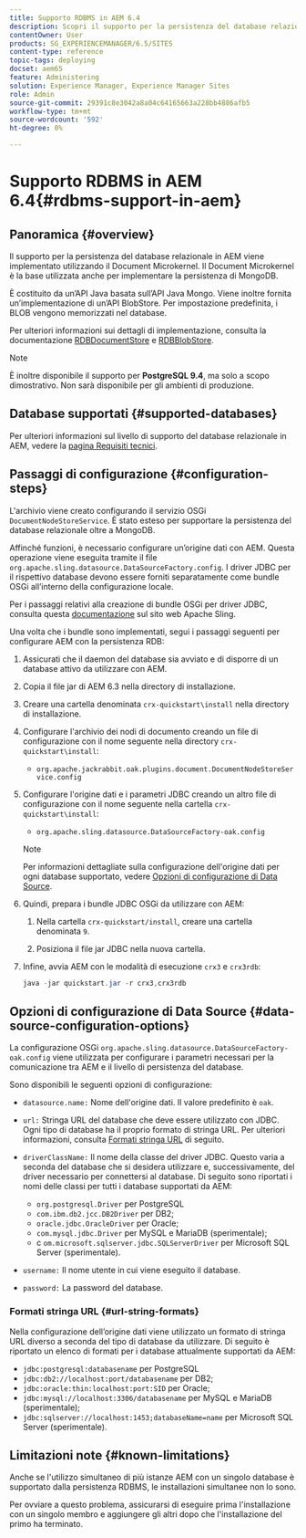 ```yaml
---
title: Supporto RDBMS in AEM 6.4
description: Scopri il supporto per la persistenza del database relazionale in AEM 6.4 e le opzioni di configurazione disponibili.
contentOwner: User
products: SG_EXPERIENCEMANAGER/6.5/SITES
content-type: reference
topic-tags: deploying
docset: aem65
feature: Administering
solution: Experience Manager, Experience Manager Sites
role: Admin
source-git-commit: 29391c8e3042a8a04c64165663a228bb4886afb5
workflow-type: tm+mt
source-wordcount: '592'
ht-degree: 0%

---
```


# Supporto RDBMS in AEM 6.4{#rdbms-support-in-aem}

## Panoramica {#overview}

Il supporto per la persistenza del database relazionale in AEM viene implementato utilizzando il Document Microkernel. Il Document Microkernel è la base utilizzata anche per implementare la persistenza di MongoDB.

È costituito da un’API Java basata sull’API Java Mongo. Viene inoltre fornita un’implementazione di un’API BlobStore. Per impostazione predefinita, i BLOB vengono memorizzati nel database.

Per ulteriori informazioni sui dettagli di implementazione, consulta la documentazione [RDBDocumentStore](https://jackrabbit.apache.org/oak/docs/apidocs/org/apache/jackrabbit/oak/plugins/document/rdb/RDBDocumentStore.html) e [RDBBlobStore](https://jackrabbit.apache.org/oak/docs/apidocs/org/apache/jackrabbit/oak/plugins/document/rdb/RDBBlobStore.html).

>[!NOTE]
>
>È inoltre disponibile il supporto per **PostgreSQL 9.4**, ma solo a scopo dimostrativo. Non sarà disponibile per gli ambienti di produzione.

## Database supportati {#supported-databases}

Per ulteriori informazioni sul livello di supporto del database relazionale in AEM, vedere la [pagina Requisiti tecnici](/help/sites-deploying/technical-requirements.md).

## Passaggi di configurazione {#configuration-steps}

L&#39;archivio viene creato configurando il servizio OSGi `DocumentNodeStoreService`. È stato esteso per supportare la persistenza del database relazionale oltre a MongoDB.

Affinché funzioni, è necessario configurare un’origine dati con AEM. Questa operazione viene eseguita tramite il file `org.apache.sling.datasource.DataSourceFactory.config`. I driver JDBC per il rispettivo database devono essere forniti separatamente come bundle OSGi all’interno della configurazione locale.

Per i passaggi relativi alla creazione di bundle OSGi per driver JDBC, consulta questa [documentazione](https://sling.apache.org/documentation/bundles/datasource-providers.html#convert-driver-jars-to-bundle) sul sito web Apache Sling.

Una volta che i bundle sono implementati, segui i passaggi seguenti per configurare AEM con la persistenza RDB:

1. Assicurati che il daemon del database sia avviato e di disporre di un database attivo da utilizzare con AEM.
1. Copia il file jar di AEM 6.3 nella directory di installazione.
1. Creare una cartella denominata `crx-quickstart\install` nella directory di installazione.
1. Configurare l&#39;archivio dei nodi di documento creando un file di configurazione con il nome seguente nella directory `crx-quickstart\install`:

   * `org.apache.jackrabbit.oak.plugins.document.DocumentNodeStoreService.config`

1. Configurare l&#39;origine dati e i parametri JDBC creando un altro file di configurazione con il nome seguente nella cartella `crx-quickstart\install`:

   * `org.apache.sling.datasource.DataSourceFactory-oak.config`

   >[!NOTE]
   >
   >Per informazioni dettagliate sulla configurazione dell&#39;origine dati per ogni database supportato, vedere [Opzioni di configurazione di Data Source](/help/sites-deploying/rdbms-support-in-aem.md#data-source-configuration-options).

1. Quindi, prepara i bundle JDBC OSGi da utilizzare con AEM:

   1. Nella cartella `crx-quickstart/install`, creare una cartella denominata `9`.

   1. Posiziona il file jar JDBC nella nuova cartella.

1. Infine, avvia AEM con le modalità di esecuzione `crx3` e `crx3rdb`:

   ```java
   java -jar quickstart.jar -r crx3,crx3rdb
   ```

## Opzioni di configurazione di Data Source {#data-source-configuration-options}

La configurazione OSGi `org.apache.sling.datasource.DataSourceFactory-oak.config` viene utilizzata per configurare i parametri necessari per la comunicazione tra AEM e il livello di persistenza del database.

Sono disponibili le seguenti opzioni di configurazione:

* `datasource.name:` Nome dell&#39;origine dati. Il valore predefinito è `oak`.

* `url:` Stringa URL del database che deve essere utilizzato con JDBC. Ogni tipo di database ha il proprio formato di stringa URL. Per ulteriori informazioni, consulta [Formati stringa URL](/help/sites-deploying/rdbms-support-in-aem.md#url-string-formats) di seguito.

* `driverClassName:` Il nome della classe del driver JDBC. Questo varia a seconda del database che si desidera utilizzare e, successivamente, del driver necessario per connettersi al database. Di seguito sono riportati i nomi delle classi per tutti i database supportati da AEM:

   * `org.postgresql.Driver` per PostgreSQL
   * `com.ibm.db2.jcc.DB2Driver` per DB2;
   * `oracle.jdbc.OracleDriver` per Oracle;
   * `com.mysql.jdbc.Driver` per MySQL e MariaDB (sperimentale);
   * c `om.microsoft.sqlserver.jdbc.SQLServerDriver` per Microsoft SQL Server (sperimentale).

* `username:` Il nome utente in cui viene eseguito il database.

* `password:` La password del database.

### Formati stringa URL {#url-string-formats}

Nella configurazione dell’origine dati viene utilizzato un formato di stringa URL diverso a seconda del tipo di database da utilizzare. Di seguito è riportato un elenco di formati per i database attualmente supportati da AEM:

* `jdbc:postgresql:databasename` per PostgreSQL
* `jdbc:db2://localhost:port/databasename` per DB2;
* `jdbc:oracle:thin:localhost:port:SID` per Oracle;
* `jdbc:mysql://localhost:3306/databasename` per MySQL e MariaDB (sperimentale);
* `jdbc:sqlserver://localhost:1453;databaseName=name` per Microsoft SQL Server (sperimentale).

## Limitazioni note {#known-limitations}

Anche se l&#39;utilizzo simultaneo di più istanze AEM con un singolo database è supportato dalla persistenza RDBMS, le installazioni simultanee non lo sono.

Per ovviare a questo problema, assicurarsi di eseguire prima l&#39;installazione con un singolo membro e aggiungere gli altri dopo che l&#39;installazione del primo ha terminato.
